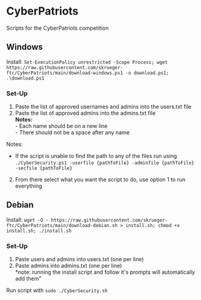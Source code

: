 # CyberPatriots
Scripts for the CyberPatriots competition 

## Windows
Install: `Set-ExecutionPolicy unrestricted -Scope Process; wget https://raw.githubusercontent.com/skrueger-ftc/CyberPatriots/main/download-windows.ps1 -o download.ps1; .\download.ps1`

### Set-Up
1. Paste the list of approved usernames and admins into the users.txt file 
2. Paste the list of approved admins into the admins.txt file  
**Notes:**  
\- Each name should be on a new line  
\- There should not be a space after any name 

Notes: 
 - If the script is unable to find the path to any of the files run using `./CyberSecurity.ps1 -userfile {pathToFile} -adminfile {pathToFile} -secfile {pathToFile}`

2. From there select what you want the script to do, use option 1 to run everything  

## Debian
Install: `wget -O - https://raw.githubusercontent.com/skrueger-ftc/CyberPatriots/main/download-debian.sh > install.sh; chmod +x install.sh; ./install.sh`

### Set-Up
1. Paste users and admins into users.txt (one per line)
2. Paste admins into admins.txt (one per line)  
*note: running the install script and follow it's prompts will automatically add them"

Run script with `sudo ./CyberSecurity.sh`
